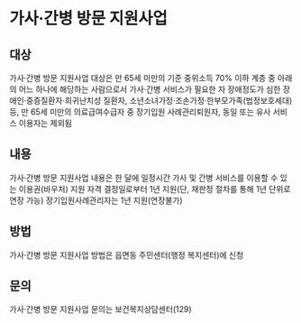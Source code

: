 # 가사·간병 방문 지원사업

## 대상  
가사·간병 방문 지원사업 대상은 만 65세 미만의 기준 중위소득 70% 이하 계층 중 아래의 어느 하나에 해당하는 사람으로서 가사·간병 서비스가 필요한 자
 장애정도가 심한 장애인·중증질환자·희귀난치성 질환자, 소년소녀가정·조손가정·한부모가족(법정보호세대) 등, 만 65세 미만의 의료급여수급자 중 장기입원 사례관리퇴원자, 동일 또는 유사 서비스 이용자는 제외됨
 
## 내용
가사·간병 방문 지원사업 내용은 한 달에 일정시간 가사 및 간병 서비스를 이용할 수 있는 이용권(바우처) 지원
 자격 결정일로부터 1년 지원(단, 재판정 절차를 통해 1년 단위로 연장 가능)
 장기입원사례관리자는 1년 지원(연장불가)

## 방법
가사·간병 방문 지원사업 방법은 읍면동 주민센터(행정 복지센터)에 신청

## 문의
가사·간병 방문 지원사업 문의는 보건복지상담센터(129)
